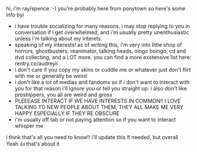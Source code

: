 hi, i'm ray/spence :-) you're probably here from ponytown so here's some info byi
- i have trouble socializing for many reasons. i may stop replying to you in conversation if i get overwhelmed, and i'm usually pretty unenthusiastic unless i'm talking about my interets.
- speaking of my interests! as of writing this, i'm very into little shop of horrors, ghostbusters, reanimator, talking heads, oingo boingo, cd and dvd collecting, and a LOT more. you can find a more exstensive list here: rentry.co/audreyii
- i don't care if you copy my skins or cuddle me or whatever just don't flirt with me or generally be weird
- i don't like a lot of medias and fandoms so if i don't want to interact with you for that reason i'll ignore you or tell you straight up. i also don't like proshippers, you all are weird and gross
- PLEEEASE INTERACT IF WE HAVE INTERESTS IN COMMON!! I LOVE TALKING TO NEW PEOPLE ABOUT THEM, THEY ALL MAKE ME VERY HAPPY ESPECIALLY IF THEY'RE OBSCURE
- i'm usually off tab or not paying attention so if you want to interact whisper me

i think that's all you need to know!! i'll update this if needed, but overall Yeah 👍 that's about it
